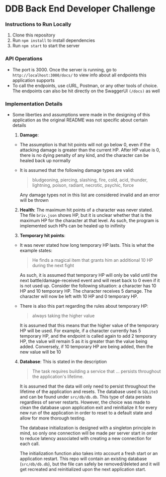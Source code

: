 # DDB Back End Developer Challenge

### Instructions to Run Locally
1. Clone this repository
2. Run `npm install` to install dependencies
3. Run `npm start` to start the server

### API Operations
- The port is 3000. Once the server is running, go to `http://localhost:3000/docs/` to view info about all endpoints this application supports
- To call the endpoints, use cURL, Postman, or any other tools of choice. The endpoints can also be hit directly on the SwaggerUI `(/docs)` as well

### Implementation Details
- Some liberties and assumptions were made in the designing of this application as the original README was not specific about certain details <br>
  1. **Damage**: 
    - The assumption is that hit points will not go below 0, even if the attacking damage is greater than the current HP. After HP value is 0, there is no dying penalty of any kind, and the character can be healed back up normally
    - It is assumed that the following damage types are valid:
      > bludgeoning, piercing, slashing, fire, cold, acid, thunder, lightning, poison, radiant, necrotic, psychic, force

      Any damage types not in this list are considered invalid and an error will be thrown

  2. **Health**: The maximum hit points of a character was never stated. The file `briv.json` shows HP, but it is unclear whether that is the maximum HP for the character at that level. As such, the program is implemented such HPs can be healed up to inifinity

  3. **Temporary hit points**: 
    - It was never stated how long temporary HP lasts. This is what the example states:
      > He finds a magical item that grants him an additional 10 HP during the next fight
    
      As such, it is assumed that temporary HP will only be valid until the next battle/damage-received event and will reset back to 0 even if it is not used up. Consider the following situation: a character has 10 HP and 10 temporary HP. The character receives 5 damage. The character will now be left with 10 HP and 0 temporary HP. 
    - There is also this part regarding the rules about temporary HP:
      > always taking the higher value

      It is assumed that this means that the higher value of the temporary HP will be used. For example, if a character currently has 5 temporary HP, and the endpoint is called again to add 2 temporary HP, the value will remain 5 as it is greater than the value being added. Conversely, if 10 temporary HP are being added, then the new value will be 10
      
  4. **Database**: This is stated in the description
      > The task requires building a service that ... persists throughout the application's lifetime.

      It is assumed that the data will only need to persist throughout the lifetime of the application and resets. The database used is `SQLite3` and can be found under `src/db/db.db`. This type of data persists regardless of server restarts. However, the choice was made to clean the database upon application exit and reinitialize it for every new run of the application in order to reset to a default state and allow for more thorough testing.

      The database initialization is designed with a singleton principle in mind, so only one connection will be made per server start in order to reduce latency associated with creating a new connection for each call.

      The initialization function also takes into account a fresh start or an application restart. This repo will contain an existing database (`src/db/db.db`), but the file can safely be removed/deleted and it will get recreated and reinitialized upon the next application start. 
  